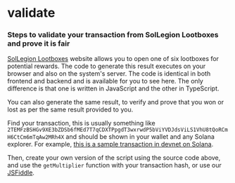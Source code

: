 # validate
### Steps to validate your transaction from SolLegion Lootboxes and prove it is fair

[SolLegion Lootboxes](https://sollegion.io/) website allows you to open one of six lootboxes for potential rewards.
The code to generate this result executes on your browser and also on the system's server.
The code is identical in both frontend and backend and is available for you to see here. The only difference is that one is written in JavaScript and the other in TypeScript.

You can also generate the same result, to verify and prove that you won or lost as per the same result provided to you.

Find your transaction, this is usually something like `2TEMFzBSHGv9XE3bZDSb6fMEd7T7qCDXTPpgdT3wxrwdP5bViYVDJdsViLS1VhU8tQoRCmH6CtCm6mTqAw2MRh4X` and should be shown in your wallet and any Solana explorer. For example, [this is a sample transaction in devnet on Solana](https://explorer.solana.com/tx/2TEMFzBSHGv9XE3bZDSb6fMEd7T7qCDXTPpgdT3wxrwdP5bViYVDJdsViLS1VhU8tQoRCmH6CtCm6mTqAw2MRh4X?cluster=devnet).

Then, create your own version of the script using the source code above, and use the `getMultiplier` function with your transaction hash, or use our [JSFiddle](https://jsfiddle.net/daq7Lt0w/2/).
